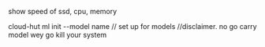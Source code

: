 show speed of ssd, cpu, memory



cloud-hut ml init --model name // set up for models
//disclaimer. no go carry model wey go kill your system
